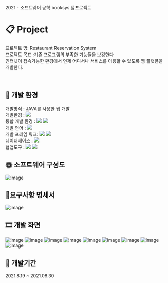 2021 - 소프트웨어 공학 booksys 텀프로젝트
# 📋 Project 
프로젝트 명: Restaurant Reservation System <br>
프로젝트 목표 :기존 프로그램의 부족한 기능들을 보강한다 <br> 
인터넷이 접속가능한 환경에서 언제 어디서나 서비스를 이용할 수 있도록 웹 플랫폼을 개발한다.<br>

<br>

## 📝 개발 환경

개발방식 : JAVA를 사용한 웹 개발 <br>
개발환경 : <img src="https://img.shields.io/badge/Window10-0078D6?style=for-the-badge&logo=Windows&logoColor=white"><br>
통합 개발 환경 : <img src="https://img.shields.io/badge/IntelliJ-000000?style=for-the-badge&logo=IntelliJ IDEA&logoColor=white">
<img src="https://img.shields.io/badge/Eclipse-2C2255?style=for-the-badge&logo=Eclipse IDE&logoColor=white"><br>
개발 언어 : <img src="https://img.shields.io/badge/JAVA-000000?style=for-the-badge&logo=Java&logoColor=white"><br>
개발 프레임 워크: <img src="https://img.shields.io/badge/Spring-6DB33F?style=for-the-badge&logo=Spring&logoColor=white">
<img src="https://img.shields.io/badge/SpringBoot-6DB33F?style=for-the-badge&logo=SpringBoot&logoColor=white"><br>
데이터베이스 : <img src="https://img.shields.io/badge/MySQL-4479A1?style=for-the-badge&logo=MySQL&logoColor=white"><br>
협업도구 : <img src="https://img.shields.io/badge/GitHub-181717?style=for-the-badge&logo=GitHub&logoColor=white"> 
<img src="https://img.shields.io/badge/Google Drive-4285F4?style=for-the-badge&logo=Google Drive&logoColor=white"><br>

## 🌞 소프트웨어 구성도 
![image](https://user-images.githubusercontent.com/51548333/197350663-418369a6-6e54-4261-92fb-e86a1687e270.png)

## 🎨요구사항 명세서
![image](https://user-images.githubusercontent.com/51548333/197350699-4a1ca3ca-12d9-495f-a715-e8548ab4cd6b.png)

## 🎞 개발 화면

![image](https://user-images.githubusercontent.com/51548333/197350877-48d8c0a3-0101-4f44-914a-aaa41cbf2f92.png)
![image](https://user-images.githubusercontent.com/51548333/197351010-999526b7-f7d4-4f04-bcd9-125c59e85000.png)
![image](https://user-images.githubusercontent.com/51548333/197351031-a91e3d1e-6a87-4691-86fe-44f167e78274.png)
![image](https://user-images.githubusercontent.com/51548333/197351045-a57913f1-d080-449c-93c8-33aa7c7629b6.png)
![image](https://user-images.githubusercontent.com/51548333/197351105-499dc784-9187-4b37-b620-00760e933522.png)
![image](https://user-images.githubusercontent.com/51548333/197351229-efc60806-6af0-4a61-8c55-28361f9f3270.png)
![image](https://user-images.githubusercontent.com/51548333/197351299-191006ec-a982-45d6-89ab-16e8d554388a.png)
![image](https://user-images.githubusercontent.com/51548333/197351358-64e78734-e561-4c7a-97ab-0785517eaf1b.png)
![image](https://user-images.githubusercontent.com/51548333/197351600-5b4a35e5-958a-4d72-9924-8c188596bda8.png)


## 📅 개발기간
2021.8.19 ~ 2021.08.30 <br><br>
